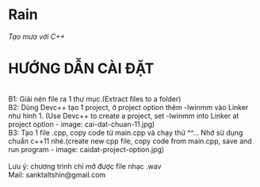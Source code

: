 # Rain
<i>Tạo mưa với C++</i><br>
<h1>HƯỚNG DẪN CÀI ĐẶT</h1><br>
B1: Giải nén file ra 1 thư mục.(Extract files to a folder)<br>
B2: Dùng Devc++ tạo 1 project, ở project option thêm -lwinmm vào Linker như hình 1. (Use Devc++ to create a project, set -lwinmm into Linker at project option - image: cai-dat-chuan-11.jpg)<br>
B3: Tạo 1 file .cpp, copy code từ main.cpp và chạy thử ^^... Nhớ sử dụng chuẩn c++11 nhé.(create new cpp file, copy code from main.cpp, save and run program - image: caidat-project-option.jpg)<br>
<br>
Lưu ý: chương trình chỉ mở được file nhạc .wav<br>
Mail: sanktaltshin@gmail.com
